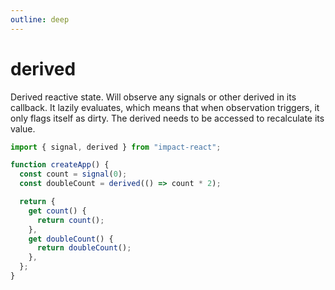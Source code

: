 ```yaml
---
outline: deep
---
```


# derived

Derived reactive state. Will observe any signals or other derived in its callback. It lazily evaluates, which means that when observation triggers, it only flags itself as dirty. The derived needs to be accessed to recalculate its value.

```ts
import { signal, derived } from "impact-react";

function createApp() {
  const count = signal(0);
  const doubleCount = derived(() => count * 2);

  return {
    get count() {
      return count();
    },
    get doubleCount() {
      return doubleCount();
    },
  };
}
```
